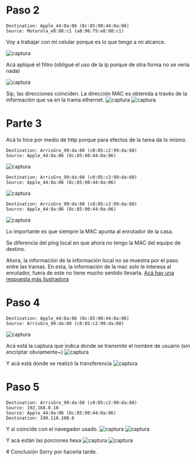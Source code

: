 # Paso 2
```
Destination: Apple_44:0a:06 (8c:85:90:44:0a:06)
Source: Motorola_e8:88:c1 (a8:96:75:e8:88:c1)
```

Voy a trabajar con mi celular porque es lo que tengo a mi alcance.

![captura](1.png)

Acá apliqué el filtro (obligué el uso de la ip porque de otra forma no se vería nada)

![captura](2.png)

Sip, las direcciones coinciden. 
La dirección MAC es obtenida a través de la información que va en la trama ethernet.
![captura](3.png)
![captura](4.jpg)

# Parte 3
Acá lo hice por medio de http porque para efectos de la tarea da lo mismo.
```
Destination: ArrisGro_99:da:60 (c0:05:c2:99:da:60)
Source: Apple_44:0a:06 (8c:85:90:44:0a:06)
```
![captura](5.png)
```
Destination: ArrisGro_99:da:60 (c0:05:c2:99:da:60)
Source: Apple_44:0a:06 (8c:85:90:44:0a:06)
```
![captura](6.png)
```
Destination: ArrisGro_99:da:60 (c0:05:c2:99:da:60)
Source: Apple_44:0a:06 (8c:85:90:44:0a:06)
```
![captura](7.png)

Lo importante es que siempre la MAC apunta al enrutador de la casa.

Se diferencia del ping local en que ahora no tengo la MAC del equipo de destino.

Ahora, la información de la información local no se muestra por el paso entre las tramas. En esta, la información de la mac solo le interesa al enrutador, fuera de este no tiene mucho sentido llevarla. [Acá hay una respuesta más ilustradora](https://stackoverflow.com/questions/24434719/why-not-use-mac-addresses-instead-of-local-ips)

# Paso 4 
```
Destination: Apple_44:0a:06 (8c:85:90:44:0a:06)
Source: ArrisGro_99:da:60 (c0:05:c2:99:da:60)
```
![captura](8.png)

Acá está la captura que indica donde se transmite el nombre de usuario (sin encriptar obviamente~)
![captura](9.png)

Y acá está donde se realizó la transferencia
![captura](10.png)

# Paso 5
```
Destination: ArrisGro_99:da:60 (c0:05:c2:99:da:60)
Source: 192.168.0.10
Source: Apple_44:0a:06 (8c:85:90:44:0a:06)
Destination: 190.110.100.6
```
Y si coincide con el navegador usado.
![captura](11.png)
![captura](12.png)

Y acá están las porciones hexa
![captura](13.png)
![captura](14.png)

# Conclusión
Sorry por hacerla tarde.

